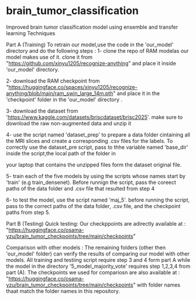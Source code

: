 # brain_tumor_classification
Improved brain tumor classification model using ensemble and transfer learning Techniques



Part A (Training)
To retrain our model,use the code in the 'our_model' directory  and do the following steps :
1- clone the repo of RAM modelas our model makes use of it. clone it from  "https://github.com/xinyu1205/recognize-anything"  and place it inside 'our_model' directory.


2- download the RAM checkpoint from "https://huggingface.co/spaces/xinyu1205/recognize-anything/blob/main/ram_swin_large_14m.pth"  and place it in the 'checkpoint' folder in the 'our_model' directory .


3-  download the dataset from 'https://www.kaggle.com/datasets/briscdataset/brisc2025'. make sure to download the raw non-augmented data and unzip it


4- use the script named 'dataset_prep' to prepare a data folder cintaining all the MRI slices and create a corresponding .csv files for the labels. To correctly use the dataset_pre script, pass to thhe variable named 'base_dir' inside the script,the local path of the folder in 


your laptop that contains the unzipped files form the dataset original file.

5- train each of the five models by using the scripts whose names start by 'train' (e.g train_densenet). Before runnign the script, pass the coreect paths of the data folder and .csv file that resulted from step 4 



6- to test the model, use the script named 'maj_5'. before running the script, pass to the correct paths of the data folder, .csv file, and the checkpoint paths from step 5. 




Part  B (Testing)
Quick testing:
 Our checkppoints are adirectly available at : "https://huggingface.co/osama-yzu/brain_tumor_checkpoints/tree/main/checkpoints"




 Comparison with other models :
 The remaining folders (other then 'our_model' folder) can verify the results of comparing our model with other models. All training and testiing script require step 3 and 4 form part A  while  the model in the directory '5_model_majority_vote' requires step 1,2,3,4 from part (A). The checkpoints we used for compariosn are also available at : "https://huggingface.co/osama-yzu/brain_tumor_checkpoints/tree/main/checkpoints" with folder names thaat match the folder names in this repository. 

